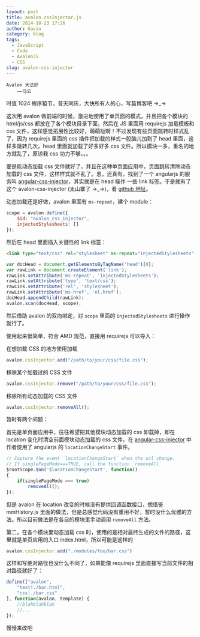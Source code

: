 ```yaml
---
layout: post
title: avalon.cssInjector.js
date: 2014-10-23 17:26
author: Gavin
category: blog
tags:
  - JavaScript
  - Code
  - AvalonJS
  - CSS
slug: avalon-css-injector
---
```


	Avalon 大法好
		——马云

时值 1024 程序猿节，普天同庆，大快所有人的心，写篇博客吧 →_→

这次用 avalon 做前端的时候，激进地使用了单页面的模式，并且把各个模块的 html/js/css 都放在了各个模块目录下面，然后在 JS 里面用 requirejs 加载模板和 css 文件，这样感觉拓展性比较好，萌萌哒啊！不过发现有些页面跳转时样式乱了，因为 requirejs 里面的 css 插件把加载的样式一股脑儿加到了 head 里面，这样多跳转几次，head 里面就加载了好多好多 css 文件。所以模块一多，重名的地方就乱了，原谅我 css 功力不够。。。

要是能动态加载 css 文件就好了，并且在这种单页面应用中，页面跳转清除动态加载的 css 文件，这样样式就不乱了。恩，还真有，找到了一个 angularjs 的服务叫 [angular-css-injector](https://github.com/Yappli/angular-css-injector)，其实就是在 head 操作 一些 link 标签。于是就有了这个 avalon-css-injector (太山寨了 →_→)，看 [github 地址](https://github.com/Garnel/avalon-css-injector)。

动态加载还是好做，avalon 里面有 `ms-repeat`，建个 module：

```javascript
scope = avalon.define({
    $id: "avalon_css_injector",
    injectedStylesheets: []
});
```

然后在 head 里面插入关键性的 link 标签：

```html
<link type="text/css" rel="stylesheet" ms-repeat="injectedStylesheets" ms-href="el.href" />
```

```javascript
var docHead = document.getElementsByTagName('head')[0];
var rawLink = document.createElement('link');
rawLink.setAttribute('ms-repeat', 'injectedStylesheets');
rawLink.setAttribute('type', 'text/css');
rawLink.setAttribute('rel', 'stylesheet');
rawLink.setAttribute('ms-href', 'el.href');
docHead.appendChild(rawLink);
avalon.scan(docHead, scope);
```

然后借助 avalon 的双向绑定，对 `scope` 里面的 `injectedStylesheets` 进行操作就行了。

使用起来很简单，符合 AMD 规范，直接用 requirejs 可以导入：

在想加载 CSS 的地方使用加载

```javascript
avalon.cssInjector.add("/path/to/your/css/file.css");
```

移除某个加载过的 CSS 文件

```javascript
avalon.cssInjector.remove("/path/to/your/css/file.css");
```

移除所有动态加载的 CSS 文件

```javascript
avalon.cssInjector.removeAll();
```

暂时有两个问题：

首先是单页面应用中，往往希望把其他模块动态加载的 css 卸载掉，即在 location 变化时清空前面模块动态加载的 css 文件。在 [angular-css-injector](https://github.com/Yappli/angular-css-injector) 中作者使用了 angularjs 的 `locationChangeStart` 事件。

```javascript
// Capture the event `locationChangeStart` when the url change.
// If singlePageMode===TRUE, call the function `removeAll`
$rootScope.$on('$locationChangeStart', function()
{
    if(singlePageMode === true)
        removeAll();
});
```

但是 avalon 在 location 改变的时候没有提供回调函数接口，想借鉴 mmHistory.js 里面的做法，但是总感觉代码没有重用不好，暂时没什么优雅的方法。所以目前做法是在各自的模块里手动调用 `removeAll` 方法。

第二，在各个模块里动态加载 css 时，使用的是相对最终生成的文件的路径，这里就是单页应用的入口 index.html，所以可能是这样的

```javascript
avalon.cssInjector.add("./modules/foo/bar.css")
```

这样和写绝对路径也没什么不同了，如果能像 requirejs 里面直接写当前文件的相对路径就好了：

```javascript
define(["avalon",
    "text!./bar.html",
    "css!./bar.css"
], function(avalon, template) {
   	//blahblahblah
   	//...
});
```

慢慢来改吧